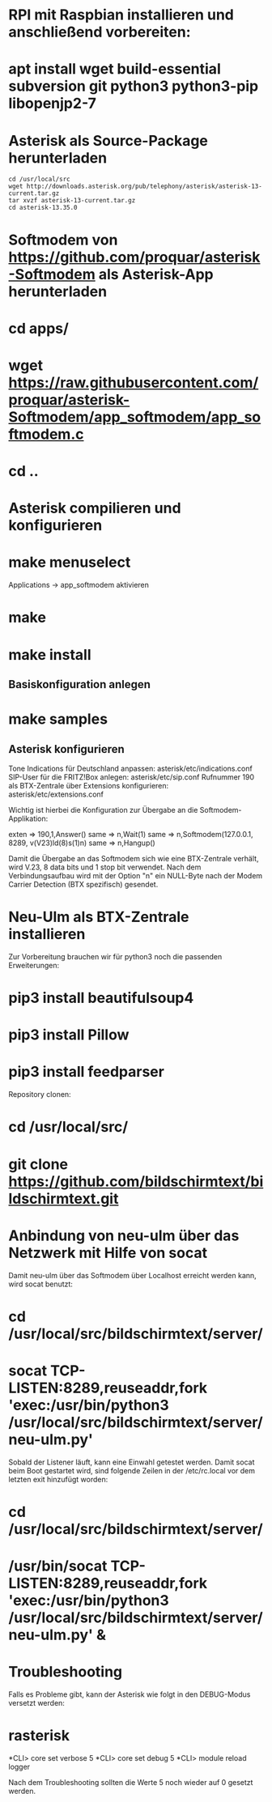 # RPI mit Raspbian installieren und anschließend vorbereiten:

# apt install wget build-essential subversion git python3 python3-pip libopenjp2-7

# Asterisk als Source-Package herunterladen

    cd /usr/local/src
    wget http://downloads.asterisk.org/pub/telephony/asterisk/asterisk-13-current.tar.gz
    tar xvzf asterisk-13-current.tar.gz
    cd asterisk-13.35.0

# Softmodem von https://github.com/proquar/asterisk-Softmodem als Asterisk-App herunterladen

# cd apps/
# wget https://raw.githubusercontent.com/proquar/asterisk-Softmodem/app_softmodem/app_softmodem.c
# cd ..

# Asterisk compilieren und konfigurieren

# make menuselect

Applications -> app_softmodem aktivieren

# make
# make install

## Basiskonfiguration anlegen

# make samples

## Asterisk konfigurieren

Tone Indications für Deutschland anpassen: asterisk/etc/indications.conf
SIP-User für die FRITZ!Box anlegen: asterisk/etc/sip.conf
Rufnummer 190 als BTX-Zentrale über Extensions konfigurieren: asterisk/etc/extensions.conf

Wichtig ist hierbei die Konfiguration zur Übergabe an die Softmodem-Applikation:

exten => 190,1,Answer()
        same => n,Wait(1)
        same => n,Softmodem(127.0.0.1, 8289, v(V23)ld(8)s(1)n)
        same => n,Hangup()

Damit die Übergabe an das Softmodem sich wie eine BTX-Zentrale verhält, wird V.23, 8 data bits und 1 stop bit verwendet. Nach dem Verbindungsaufbau wird mit der Option "n" ein NULL-Byte nach der Modem Carrier Detection (BTX spezifisch) gesendet.

# Neu-Ulm als BTX-Zentrale installieren

Zur Vorbereitung brauchen wir für python3 noch die passenden Erweiterungen:

# pip3 install beautifulsoup4
# pip3 install Pillow
# pip3 install feedparser

Repository clonen:

# cd /usr/local/src/
# git clone https://github.com/bildschirmtext/bildschirmtext.git

# Anbindung von neu-ulm über das Netzwerk mit Hilfe von socat

Damit neu-ulm über das Softmodem über Localhost erreicht werden kann, wird socat benutzt:

# cd /usr/local/src/bildschirmtext/server/
# socat TCP-LISTEN:8289,reuseaddr,fork 'exec:/usr/bin/python3 /usr/local/src/bildschirmtext/server/neu-ulm.py'

Sobald der Listener läuft, kann eine Einwahl getestet werden. Damit socat beim Boot gestartet wird, sind folgende Zeilen in der /etc/rc.local vor dem letzten exit hinzufügt worden:

# cd /usr/local/src/bildschirmtext/server/
# /usr/bin/socat TCP-LISTEN:8289,reuseaddr,fork 'exec:/usr/bin/python3 /usr/local/src/bildschirmtext/server/neu-ulm.py' &

# Troubleshooting

Falls es Probleme gibt, kann der Asterisk wie folgt in den DEBUG-Modus versetzt werden:

# rasterisk

*CLI> core set verbose 5
*CLI> core set debug 5
*CLI> module reload logger

Nach dem Troubleshooting sollten die Werte 5 noch wieder auf 0 gesetzt werden.